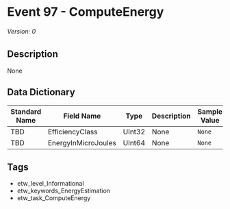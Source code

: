 # Event 97 - ComputeEnergy
###### Version: 0

## Description
None

## Data Dictionary
|Standard Name|Field Name|Type|Description|Sample Value|
|---|---|---|---|---|
|TBD|EfficiencyClass|UInt32|None|`None`|
|TBD|EnergyInMicroJoules|UInt64|None|`None`|

## Tags
* etw_level_Informational
* etw_keywords_EnergyEstimation
* etw_task_ComputeEnergy